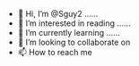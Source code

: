 - 👋 Hi, I’m @Sguy2 ......
- 👀 I’m interested in reading ......
- 🌱 I’m currently learning ......
- 💞️ I’m looking to collaborate on 
- 📫 How to reach me 

<!---
Sguy2/Sguy2 is a ✨ special ✨ repository because its `README.md` (this file) appears on your GitHub profile.
You can click the Preview link to take a look at your changes.
--->
